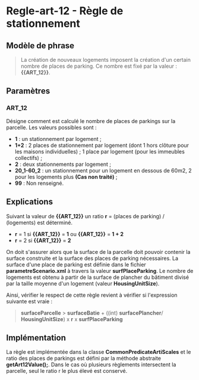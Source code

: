 #  Regle-art-12 -  Règle de stationnement

## Modèle de phrase

> La création de nouveaux logements imposent la création d'un certain nombre de places de parking. Ce nombre est fixé par la valeur : **{{ART_12}}**.

## Paramètres

### ART_12

Désigne comment est calculé le nombre de places de parkings sur la parcelle. Les valeurs possibles sont :
- **1** : un stationnement par logement ;
- **1+2** :  2 places de stationnement par logement (dont 1 hors clôture pour les maisons individuelles) ; 1 place par logement (pour les immeubles collectifs) ;
-  **2** : deux stationnements par logement ;
- **20_1-60_2** : un stationnement pour un logement en dessous de 60m2, 2 pour les logements plus **(Cas non traité)** ;
- **99** : Non renseigné.        


## Explications

Suivant la valeur de **{{ART_12}}** un ratio **r** = (places de parking) / (logements)  est déterminé.

- **r** = 1 si  **{{ART_12}}** = **1**  ou **{{ART_12}}** = **1 + 2**
- **r** = 2 si  **{{ART_12}}** = **2**

On doit s'assurer alors que la surface de la parcelle doit pouvoir contenir la surface construite et la surface des places de parking nécessaires. La surface d'une place de parking est définie dans le fichier **parametreScenario.xml** à travers la valeur **surfPlaceParking**. Le nombre de logements est obtenu à partir de la surface de plancher du bâtiment divisé par la taille moyenne d'un logement (valeur **HousingUnitSize**).

Ainsi, vérifier le respect de cette règle revient à vérifier si l'expression suivante est vraie :

> **surfaceParcelle** > **surfaceBatie** +  ((int) **surfacePlancher**/ **HousingUnitSize**) x **r** x **surfPlaceParking**

## Implémentation

La règle est implémentée dans la classe **CommonPredicateArtiScales** et le ratio des places de parkings est défini par la méthode abstraite  **getArt12Value();**. Dans le cas où plusieurs règlements intersectent la parcelle, seul le ratio r  le plus élevé est conservé.
